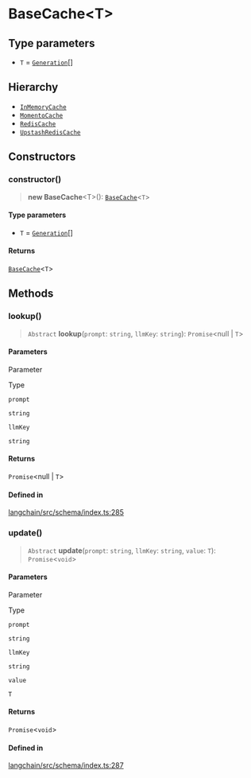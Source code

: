BaseCache<T\>
=============

Type parameters[​](#type-parameters "Direct link to Type parameters")
---------------------------------------------------------------------

*   `T` = [`Generation`](/docs/api/schema/interfaces/Generation)\[\]

Hierarchy[​](#hierarchy "Direct link to Hierarchy")
---------------------------------------------------

*   [`InMemoryCache`](/docs/api/cache/classes/InMemoryCache)
*   [`MomentoCache`](/docs/api/cache_momento/classes/MomentoCache)
*   [`RedisCache`](/docs/api/cache_redis/classes/RedisCache)
*   [`UpstashRedisCache`](/docs/api/cache_upstash_redis/classes/UpstashRedisCache)

Constructors[​](#constructors "Direct link to Constructors")
------------------------------------------------------------

### constructor()[​](#constructor "Direct link to constructor()")

> **new BaseCache**<T\>(): [`BaseCache`](/docs/api/schema/classes/BaseCache)<`T`\>

#### Type parameters[​](#type-parameters-1 "Direct link to Type parameters")

*   `T` = [`Generation`](/docs/api/schema/interfaces/Generation)\[\]

#### Returns[​](#returns "Direct link to Returns")

[`BaseCache`](/docs/api/schema/classes/BaseCache)<`T`\>

Methods[​](#methods "Direct link to Methods")
---------------------------------------------

### lookup()[​](#lookup "Direct link to lookup()")

> `Abstract` **lookup**(`prompt`: `string`, `llmKey`: `string`): `Promise`<null | `T`\>

#### Parameters[​](#parameters "Direct link to Parameters")

Parameter

Type

`prompt`

`string`

`llmKey`

`string`

#### Returns[​](#returns-1 "Direct link to Returns")

`Promise`<null | `T`\>

#### Defined in[​](#defined-in "Direct link to Defined in")

[langchain/src/schema/index.ts:285](https://github.com/hwchase17/langchainjs/blob/46e1734/langchain/src/schema/index.ts#L285)

### update()[​](#update "Direct link to update()")

> `Abstract` **update**(`prompt`: `string`, `llmKey`: `string`, `value`: `T`): `Promise`<`void`\>

#### Parameters[​](#parameters-1 "Direct link to Parameters")

Parameter

Type

`prompt`

`string`

`llmKey`

`string`

`value`

`T`

#### Returns[​](#returns-2 "Direct link to Returns")

`Promise`<`void`\>

#### Defined in[​](#defined-in-1 "Direct link to Defined in")

[langchain/src/schema/index.ts:287](https://github.com/hwchase17/langchainjs/blob/46e1734/langchain/src/schema/index.ts#L287)